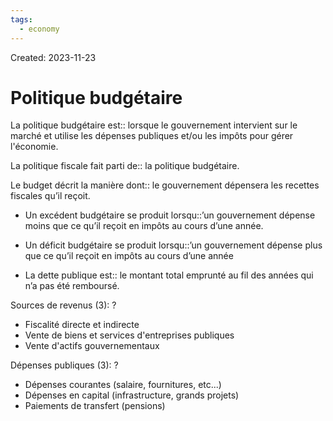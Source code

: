 ```yaml
---
tags:
  - economy
---
```

Created: 2023-11-23

# Politique budgétaire
La politique budgétaire est:: lorsque le gouvernement intervient sur le marché et utilise les dépenses publiques et/ou les impôts pour gérer l'économie.
<!--SR:!2023-12-07,3,170-->

La politique fiscale fait parti de:: la politique budgétaire.
<!--SR:!2023-12-07,4,190-->

Le budget décrit la manière dont:: le gouvernement dépensera les recettes fiscales qu’il reçoit.
<!--SR:!2023-12-08,4,210-->
- Un excédent budgétaire se produit lorsqu::’un gouvernement dépense moins que ce qu’il reçoit en impôts au cours d’une année.
<!--SR:!2023-12-07,6,230-->
- Un déficit budgétaire se produit lorsqu::’un gouvernement dépense plus que ce qu’il reçoit en impôts au cours d’une année
<!--SR:!2023-12-05,4,230-->
- La dette publique est:: le montant total emprunté au fil des années qui n’a pas été remboursé.
<!--SR:!2023-12-07,4,190-->

Sources de revenus (3):
?
- Fiscalité directe et indirecte
- Vente de biens et services d'entreprises publiques
- Vente d'actifs gouvernementaux
<!--SR:!2023-12-05,2,150-->

Dépenses publiques (3):
?
- Dépenses courantes (salaire, fournitures, etc...)
- Dépenses en capital (infrastructure, grands projets)
- Paiements de transfert (pensions)
<!--SR:!2023-12-06,4,210-->